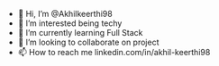 - 👋 Hi, I’m @Akhilkeerthi98
- 👀 I’m interested being techy
- 🌱 I’m currently learning Full Stack
- 💞️ I’m looking to collaborate on project
- 📫 How to reach me linkedin.com/in/akhil-keerthi98 

<!---
Akhilkeerthi98/Akhilkeerthi98 is a ✨ special ✨ repository because its `README.md` (this file) appears on your GitHub profile.
You can click the Preview link to take a look at your changes.
--->
